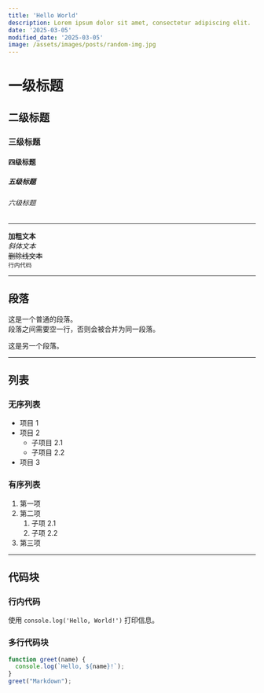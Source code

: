 ```yaml
---
title: 'Hello World'
description: Lorem ipsum dolor sit amet, consectetur adipiscing elit.
date: '2025-03-05'
modified_date: '2025-03-05'
image: /assets/images/posts/random-img.jpg
---
```

# 一级标题
## 二级标题
### 三级标题
#### 四级标题
##### 五级标题
###### 六级标题

---

**加粗文本**​  
*斜体文本*  
~~删除线文本~~  
`行内代码`

---

## 段落
这是一个普通的段落。  
段落之间需要空一行，否则会被合并为同一段落。

这是另一个段落。

---

## 列表
### 无序列表
- 项目 1
- 项目 2
  - 子项目 2.1
  - 子项目 2.2
- 项目 3

### 有序列表
1. 第一项
2. 第二项
   1. 子项 2.1
   2. 子项 2.2
3. 第三项

---

## 代码块
### 行内代码
使用 `console.log('Hello, World!')` 打印信息。

### 多行代码块
```javascript
function greet(name) {
  console.log(`Hello, ${name}!`);
}
greet("Markdown");
```